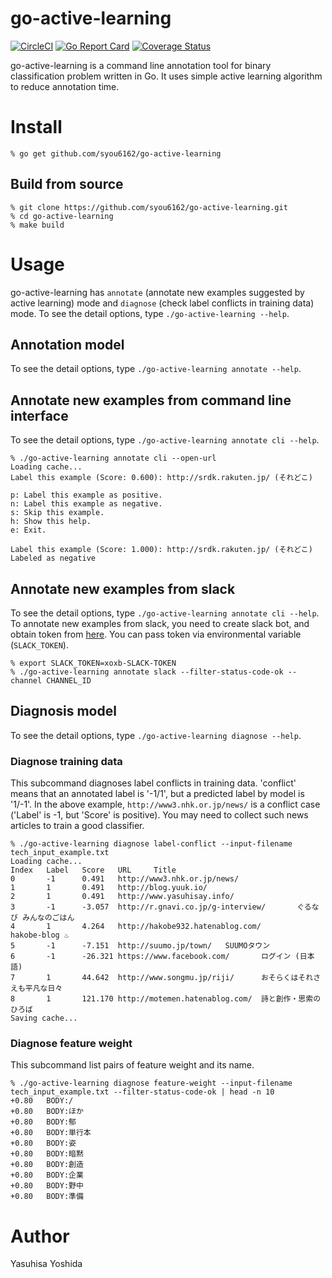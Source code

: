 # go-active-learning
[![CircleCI](https://circleci.com/gh/syou6162/go-active-learning.svg?style=shield)](https://circleci.com/gh/syou6162/go-active-learning)
[![Go Report Card](https://goreportcard.com/badge/github.com/syou6162/go-active-learning)](https://goreportcard.com/report/github.com/syou6162/go-active-learning)
[![Coverage Status](https://coveralls.io/repos/github/syou6162/go-active-learning/badge.svg?branch=master)](https://coveralls.io/github/syou6162/go-active-learning?branch=master)

go-active-learning is a command line annotation tool for binary classification problem written in Go. It uses simple active learning algorithm to reduce annotation time.

# Install

```console
% go get github.com/syou6162/go-active-learning
```

## Build from source

```console
% git clone https://github.com/syou6162/go-active-learning.git
% cd go-active-learning
% make build
```

# Usage
go-active-learning has `annotate` (annotate new examples suggested by active learning) mode and `diagnose` (check label conflicts in training data) mode. To see the detail options, type `./go-active-learning --help`.

## Annotation model
To see the detail options, type `./go-active-learning annotate --help`.

## Annotate new examples from command line interface
To see the detail options, type `./go-active-learning annotate cli --help`.

```console
% ./go-active-learning annotate cli --open-url
Loading cache...
Label this example (Score: 0.600): http://srdk.rakuten.jp/ (それどこ)

p: Label this example as positive.
n: Label this example as negative.
s: Skip this example.
h: Show this help.
e: Exit.

Label this example (Score: 1.000): http://srdk.rakuten.jp/ (それどこ)
Labeled as negative
```

## Annotate new examples from slack
To see the detail options, type `./go-active-learning annotate cli --help`. To annotate new examples from slack, you need to create slack bot, and obtain token from [here](https://my.slack.com/services/new/bot). You can pass token via environmental variable (`SLACK_TOKEN`).

```console
% export SLACK_TOKEN=xoxb-SLACK-TOKEN
% ./go-active-learning annotate slack --filter-status-code-ok --channel CHANNEL_ID
```

## Diagnosis model
To see the detail options, type `./go-active-learning diagnose --help`.

### Diagnose training data
This subcommand diagnoses label conflicts in training data. 'conflict' means that an annotated label is '-1/1', but a predicted label by model is '1/-1'. In the above example, `http://www3.nhk.or.jp/news/` is a conflict case ('Label' is -1, but 'Score' is positive). You may need to collect such news articles to train a good classifier.

```console
% ./go-active-learning diagnose label-conflict --input-filename tech_input_example.txt
Loading cache...
Index   Label   Score   URL     Title
0       -1      0.491   http://www3.nhk.or.jp/news/
1       1       0.491   http://blog.yuuk.io/
2       1       0.491   http://www.yasuhisay.info/
3       -1      -3.057  http://r.gnavi.co.jp/g-interview/       ぐるなび みんなのごはん
4       1       4.264   http://hakobe932.hatenablog.com/        hakobe-blog ♨
5       -1      -7.151  http://suumo.jp/town/   SUUMOタウン
6       -1      -26.321 https://www.facebook.com/       ログイン (日本語)
7       1       44.642  http://www.songmu.jp/riji/      おそらくはそれさえも平凡な日々
8       1       121.170 http://motemen.hatenablog.com/  詩と創作・思索のひろば
Saving cache...
```

### Diagnose feature weight
This subcommand list pairs of feature weight and its name.

```console
% ./go-active-learning diagnose feature-weight --input-filename tech_input_example.txt --filter-status-code-ok | head -n 10
+0.80   BODY:/
+0.80   BODY:ほか
+0.80   BODY:郁
+0.80   BODY:単行本
+0.80   BODY:姿
+0.80   BODY:暗黙
+0.80   BODY:創造
+0.80   BODY:企業
+0.80   BODY:野中
+0.80   BODY:準備
```

# Author
Yasuhisa Yoshida
